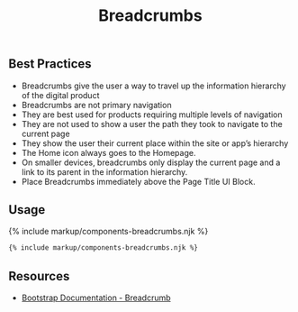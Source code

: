 ﻿---
title: Breadcrumbs
summary: Breadcrumbs show users where the current page is in relation to other pages on the site.
tags: components, breadcrumbs
layout: guide
eleventyNavigation:
  key: Breadcrumbs
  parent: Components
  order: 50
  excerpt: Breadcrumbs show users where the current page is in relation to other pages on the site.
  img: /img/illustrations/illus-breadcrumbs.svg
---

## Best Practices

- Breadcrumbs give the user a way to travel up the information hierarchy of the digital product
- Breadcrumbs are not primary navigation
- They are best used for products requiring multiple levels of navigation
- They are not used to show a user the path they took to navigate to the current page
- They show the user their current place within the site or app’s hierarchy
- The Home icon always goes to the Homepage.
- On smaller devices, breadcrumbs only display the current page and a link to its parent in the information hierarchy.
- Place Breadcrumbs immediately above the Page Title UI Block.

## Usage

{% include markup/components-breadcrumbs.njk %}

``` html
{% include markup/components-breadcrumbs.njk %}
```

## Resources

* <a href="https://getbootstrap.com/docs/4.5/components/breadcrumb/" target="_blank">Bootstrap Documentation - Breadcrumb</a>
